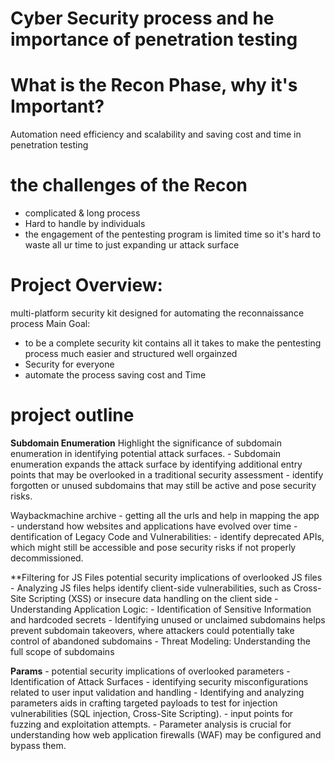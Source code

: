 # Cyber Security process and he importance of penetration testing

# What is the Recon Phase, why it's Important?
Automation need
efficiency and scalability and saving cost and time in penetration testing
# the challenges of the Recon
- complicated & long process
- Hard to handle by individuals
- the engagement of the pentesting program is limited time so it's hard to waste all ur time to just expanding ur attack surface

# Project Overview:
multi-platform security kit designed for automating the reconnaissance process
Main Goal: 
- to be a complete security kit contains all it takes to make the pentesting process much easier and structured well orgainzed 
- Security for everyone 
- automate the process saving cost and Time 
# project outline

**Subdomain Enumeration**
	Highlight the significance of subdomain enumeration in identifying potential attack surfaces.
		- Subdomain enumeration expands the attack surface by identifying additional entry points that may be overlooked in a traditional security assessment
		- identify forgotten or unused subdomains that may still be active and pose security risks.

Waybackmachine archive
	- getting all the urls and help in mapping the app
	- understand how websites and applications have evolved over time
	- dentification of Legacy Code and Vulnerabilities:
	- identify deprecated APIs, which might still be accessible and pose security risks if not properly decommissioned.

**Filtering for JS Files 
	potential security implications of overlooked JS files 
		- Analyzing JS files helps identify client-side vulnerabilities, such as Cross-Site Scripting (XSS) or insecure data handling on the client side
		- Understanding Application Logic:
		- Identification of Sensitive Information and hardcoded secrets
		- Identifying unused or unclaimed subdomains helps prevent subdomain takeovers, where attackers could potentially take control of abandoned subdomains
		- Threat Modeling: Understanding the full scope of subdomains

**Params**
	 - potential security implications of overlooked parameters
		 - Identification of Attack Surfaces
		 - identifying security misconfigurations related to user input validation and handling
		 - Identifying and analyzing parameters aids in crafting targeted payloads to test for injection vulnerabilities (SQL injection, Cross-Site Scripting).
		 - input points for fuzzing and exploitation attempts.
		 - Parameter analysis is crucial for understanding how web application firewalls (WAF) may be configured and bypass them.